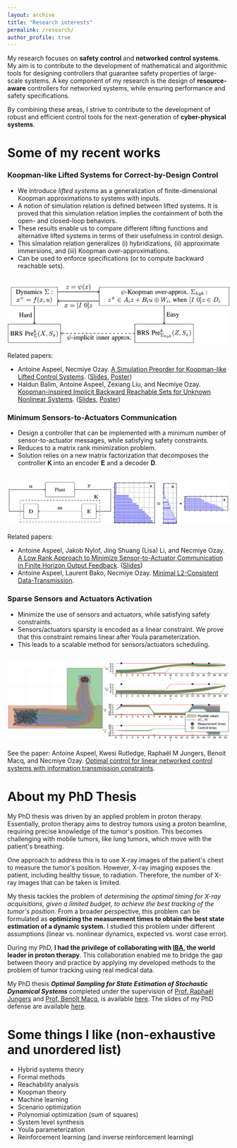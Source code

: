 ```yaml
---
layout: archive
title: "Research interests"
permalink: /research/
author_profile: true
---
```


My research focuses on **safety control** and **networked control systems**. My aim is to contribute to the development of mathematical and algorithmic tools for designing controllers that guarantee safety properties of large-scale systems. A key component of my research is the design of **resource-aware** controllers for networked systems, while ensuring performance and safety specifications.

By combining these areas, I strive to contribute to the development of robust and efficient control tools for the next-generation of **cyber-physical systems**.

# Some of my recent works

### Koopman-like Lifted Systems for Correct-by-Design Control

* We introduce _lifted systems_ as a generalization of finite-dimensional Koopman approximations to systems with inputs.
* A notion of simulation relation is defined between lifted systems. It is proved that this simulation relation implies the containment of both the open- and closed-loop behaviors.
* These results enable us to compare different lifting functions and alternative lifted systems in terms of their usefulness in control design.
* This simalation relation generalizes (i) hybridizations, (ii) approximate immersions, and (iii) Koopman over-approximations.
* Can be used to enforce specifications (or to compute backward reachable sets).

<br/><img src='/images/Koopman_scheme.png'>

Related papers:
* Antoine Aspeel, Necmiye Ozay. [A Simulation Preorder for Koopman-like Lifted Control Systems](https://arxiv.org/abs/2401.14909). ([Slides](/files/slides_lifted_systems.pdf), [Poster](/files/poster_simulation_lifted_system.pdf))
* Haldun Balim, Antoine Aspeel, Zexiang Liu, and Necmiye Ozay. [Koopman-inspired Implicit Backward Reachable Sets for Unknown Nonlinear Systems](https://ieeexplore.ieee.org/abstract/document/10153400). ([Slides](/files/slides_Koopman_BRS_CDC.pdf), [Poster](/files/poster_Koopman_BRS.pdf))

### Minimum Sensors-to-Actuators Communication

* Design a controller that can be implemented with a minimum number of sensor-to-actuator messages, while satisfying safety constraints.
* Reduces to a matrix rank minimization problem.
* Solution relies on a new matrix factorization that decomposes the controller 𝐊 into an encoder 𝐄 and a decoder 𝐃.

<br/><img src='/images/causal_facto.png'>

Related papers:
* Antoine Aspeel, Jakob Nylof, Jing Shuang (Lisa) Li, and Necmiye Ozay. [A Low Rank Approach to Minimize Sensor-to-Actuator Communication in Finite Horizon Output Feedback](https://ieeexplore.ieee.org/abstract/document/10336872). ([Slides](/files/slides_causal_factorization.pdf))
* Antoine Aspeel, Laurent Bako, Necmiye Ozay. [Minimal L2-Consistent Data-Transmission](https://arxiv.org/abs/2408.04012).

### Sparse Sensors and Actuators Activation

* Minimize the use of sensors and actuators, while satisfying safety constraints.
* Sensors/actuators sparsity is encoded as a linear constraint. We prove that this constraint remains linear after Youla parameterization.
* This leads to a scalable method for sensors/actuators scheduling.

<br/><img src='/images/drone.png'>

See the paper: Antoine Aspeel, Kwesi Rutledge, Raphaël M Jungers, Benoit Macq, and Necmiye Ozay. [Optimal control for linear networked control systems with information transmission constraints](https://ieeexplore.ieee.org/document/9683476).

# About my PhD Thesis

My PhD thesis was driven by an applied problem in proton therapy. Essentially, proton therapy aims to destroy tumors using a proton beamline, requiring precise knowledge of the tumor's position. This becomes challenging with mobile tumors, like lung tumors, which move with the patient's breathing.

One approach to address this is to use X-ray images of the patient's chest to measure the tumor's position. However, X-ray imaging exposes the patient, including healthy tissue, to radiation. Therefore, the number of X-ray images that can be taken is limited.

My thesis tackles the problem of _determining the optimal timing for X-ray acquisitions, given a limited budget, to achieve the best tracking of the tumor's position_. From a broader perspective, this problem can be formulated as **optimizing the measurement times to obtain the best state estimation of a dynamic system.** I studied this problem under different assumptions (linear vs. nonlinear dynamics, expected vs. worst case error).

During my PhD, **I had the privilege of collaborating with [IBA](https://www.iba-worldwide.com/), the world leader in proton therapy**. This collaboration enabled me to bridge the gap between theory and practice by applying my developed methods to the problem of tumor tracking using real medical data.

My PhD thesis **_Optimal Sampling for State Estimation of Stochastic Dynamical Systems_** completed under the supervision of [Prof. Raphaël Jungers](https://perso.uclouvain.be/raphael.jungers/content/home) and [Prof. Benoît Macq](https://pilab.be/about-me/?p=benoit_macq), is available [here](https://dial.uclouvain.be/pr/boreal/object/boreal%3A264180/datastream/PDF_01/view). The slides of my PhD defense are available [here](/files/private_PhD_defense.pdf).

# Some things I like (non-exhaustive and unordered list)

* Hybrid systems theory
* Formal methods
* Reachability analysis
* Koopman theory
* Machine learning
* Scenario optimization
* Polynomial optimization (sum of squares)
* System level synthesis
* Youla parameterization
* Reinforcement learning (and inverse reinforcement learning)